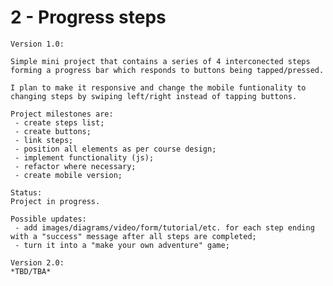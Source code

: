 # 2 - Progress steps

    Version 1.0:

    Simple mini project that contains a series of 4 interconected steps forming a progress bar which responds to buttons being tapped/pressed.

    I plan to make it responsive and change the mobile funtionality to changing steps by swiping left/right instead of tapping buttons.

    Project milestones are:
     - create steps list;
     - create buttons;
     - link steps;
     - position all elements as per course design;
     - implement functionality (js);
     - refactor where necessary;
     - create mobile version;

    Status:
    Project in progress.

    Possible updates:
     - add images/diagrams/video/form/tutorial/etc. for each step ending with a "success" message after all steps are completed;
     - turn it into a "make your own adventure" game;

    Version 2.0:
    *TBD/TBA*
